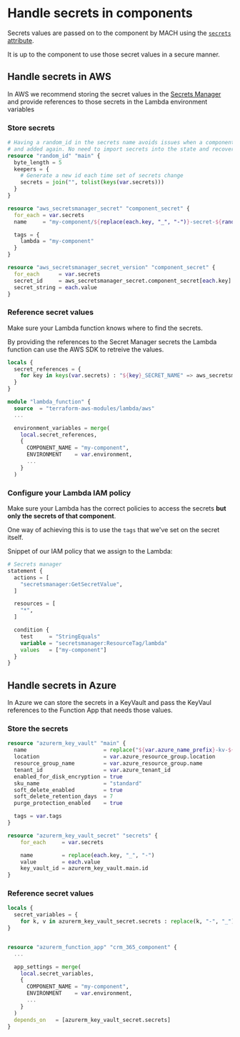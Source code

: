 # Handle secrets in components

Secrets values are passed on to the component by MACH using the [`secrets` attribute](../../reference/syntax/sites.md#components).

It is up to the component to use those secret values in a secure manner.

## Handle secrets in AWS

In AWS we recommend storing the secret values in the [Secrets Manager](https://aws.amazon.com/secrets-manager/) and provide references to those secrets in the Lambda environment variables

### Store secrets

```terraform
# Having a random_id in the secrets name avoids issues when a component gets removed
# and added again. No need to import secrets into the state and recover them
resource "random_id" "main" {
  byte_length = 5
  keepers = {
    # Generate a new id each time set of secrets change
    secrets = join("", tolist(keys(var.secrets)))
  }
}

resource "aws_secretsmanager_secret" "component_secret" {
  for_each = var.secrets
  name     = "my-component/${replace(each.key, "_", "-")}-secret-${random_id.main.hex}"

  tags = {
    lambda = "my-component"
  }
}

resource "aws_secretsmanager_secret_version" "component_secret" {
  for_each      = var.secrets
  secret_id     = aws_secretsmanager_secret.component_secret[each.key].id
  secret_string = each.value
}
```

### Reference secret values

Make sure your Lambda function knows where to find the secrets.

By providing the references to the Secret Manager secrets the Lambda function can use the AWS SDK to retreive the values.

```terraform
locals {
  secret_references = {
    for key in keys(var.secrets) : "${key}_SECRET_NAME" => aws_secretsmanager_secret.component_secret[key].name
  }
}

module "lambda_function" {
  source  = "terraform-aws-modules/lambda/aws"
  ...

  environment_variables = merge(
    local.secret_references,
    {
      COMPONENT_NAME = "my-component",
      ENVIRONMENT    = var.environment,
      ...
    }
  ) 
```

### Configure your Lambda IAM policy

Make sure your Lambda has the correct policies to access the secrets **but only the secrets of that component**.

One way of achieving this is to use the `tags` that we've set on the secret itself.

Snippet of our IAM policy that we assign to the Lambda:
```terraform
# Secrets manager
statement {
  actions = [
    "secretsmanager:GetSecretValue",
  ]

  resources = [
    "*",
  ]

  condition {
    test     = "StringEquals"
    variable = "secretsmanager:ResourceTag/lambda"
    values   = ["my-component"]
  }
}
```

## Handle secrets in Azure

In Azure we can store the secrets in a KeyVault and pass the KeyVaul references to the Function App that needs those values.

### Store the secrets

```terraform
resource "azurerm_key_vault" "main" {
  name                        = replace("${var.azure_name_prefix}-kv-${var.azure_short_name}", "-", "")
  location                    = var.azure_resource_group.location
  resource_group_name         = var.azure_resource_group.name
  tenant_id                   = var.azure_tenant_id
  enabled_for_disk_encryption = true
  sku_name                    = "standard"
  soft_delete_enabled         = true
  soft_delete_retention_days  = 7
  purge_protection_enabled    = true

  tags = var.tags
}

resource "azurerm_key_vault_secret" "secrets" {
    for_each     = var.secrets

    name         = replace(each.key, "_", "-")
    value        = each.value
    key_vault_id = azurerm_key_vault.main.id
}
```

### Reference secret values

```terraform
locals {
  secret_variables = {
    for k, v in azurerm_key_vault_secret.secrets : replace(k, "-", "_") => "@Microsoft.KeyVault(SecretUri=${azurerm_key_vault.main.vault_uri}secrets/${v.name}/)" }
}


resource "azurerm_function_app" "crm_365_component" {
  ...

  app_settings = merge(
    local.secret_variables,
    {
      COMPONENT_NAME = "my-component",
      ENVIRONMENT    = var.environment,
      ...
    }
  )
  depends_on   = [azurerm_key_vault_secret.secrets]
}
```
